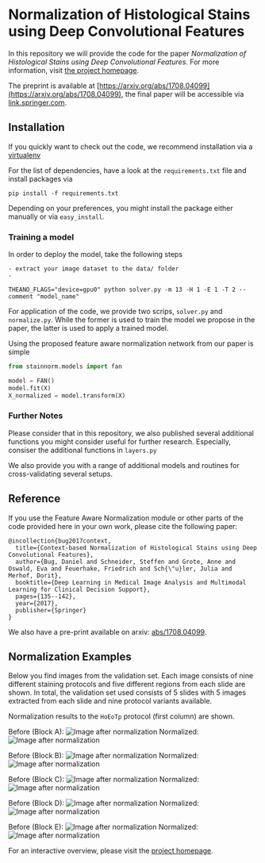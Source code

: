# Normalization of Histological Stains using Deep Convolutional Features

In this repository we will provide the code for the paper *Normalization of Histological Stains using Deep Convolutional Features*.
For more information, visit [the project homepage](https://stes.github.io/fan).

The preprint is available at [https://arxiv.org/abs/1708.04099](https://arxiv.org/abs/1708.04099), the final paper will be accessible via [link.springer.com](https://link.springer.com).

## Installation

If you quickly want to check out the code, we recommend installation via a [virtualenv]()

For the list of dependencies, have a look at the ``requirements.txt`` file and install packages via
```
pip install -f requirements.txt
```

Depending on your preferences, you might install the package either manually or via ``easy_install``.


### Training a model

In order to deploy the model, take the following steps

    - extract your image dataset to the data/ folder
    -

```
THEANO_FLAGS="device=gpu0" python solver.py -m 13 -H 1 -E 1 -T 2 --comment "model_name"
```

For application of the code, we provide two scrips, ``solver.py`` and ``normalize.py``.
While the former is used to train the model we propose in the paper, the latter is used to apply a trained model.

Using the proposed feature aware normalization network from our paper is simple

``` python
from stainnorm.models import fan

model = FAN()
model.fit(X)
X_normalized = model.transform(X)
```

### Further Notes

Please consider that in this repository, we also published several additional
functions you might consider useful for further research.
Especially, consiser the additional functions in ``layers.py``

We also provide you with a range of additional models and routines for cross-validating
several setups.

## Reference

If you use the Feature Aware Normalization module or other parts of the code
provided here in your own work, please cite the following paper:

```
@incollection{bug2017context,
  title={Context-based Normalization of Histological Stains using Deep Convolutional Features},
  author={Bug, Daniel and Schneider, Steffen and Grote, Anne and Oswald, Eva and Feuerhake, Friedrich and Sch{\"u}ler, Julia and Merhof, Dorit},
  booktitle={Deep Learning in Medical Image Analysis and Multimodal Learning for Clinical Decision Support},
  pages={135--142},
  year={2017},
  publisher={Springer}
}
```

We also have a pre-print available on arxiv: [abs/1708.04099](https://arxiv.org/abs/1708.04099).

## Normalization Examples

Below you find images from the validation set. Each image consists of nine different staining protocols and five different regions from each slide are shown.
In total, the validation set used consists of 5 slides with 5 images extracted from each slide and nine protocol variants available.

Normalization results to the ``HoEoTp`` protocol (first column) are shown.

Before (Block A):
![Image after normalization](docs/img/BAS_unnormalized_A.jpg)
Normalized:
![Image after normalization](docs/img/FAN_HoEoTp_A.jpg)

Before (Block B):
![Image after normalization](docs/img/BAS_unnormalized_B.jpg)
Normalized:
![Image after normalization](docs/img/FAN_HoEoTp_B.jpg)

Before (Block C):
![Image after normalization](docs/img/BAS_unnormalized_C.jpg)
Normalized:
![Image after normalization](docs/img/FAN_HoEoTp_C.jpg)

Before (Block D):
![Image after normalization](docs/img/BAS_unnormalized_D.jpg)
Normalized:
![Image after normalization](docs/img/FAN_HoEoTp_D.jpg)

Before (Block E):
![Image after normalization](docs/img/BAS_unnormalized_E.jpg)
Normalized:
![Image after normalization](docs/img/FAN_HoEoTp_E.jpg)

For an interactive overview, please visit the [project homepage](https://stes.github.io/fan).
